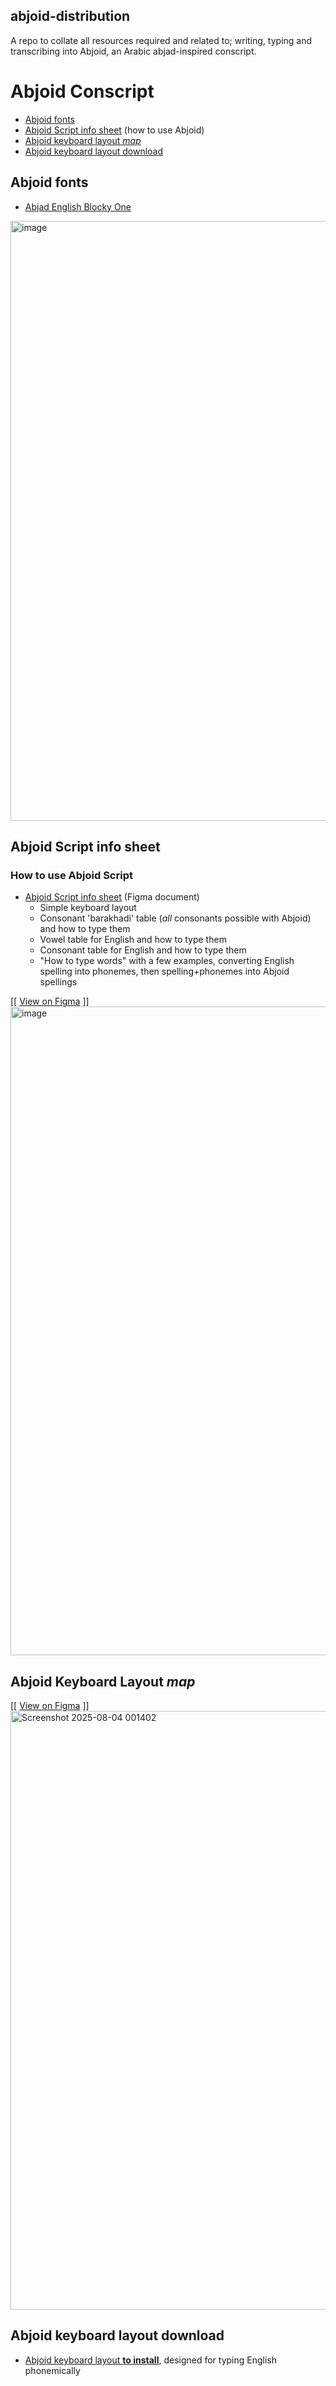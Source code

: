 ## abjoid-distribution
A repo to collate all resources required and related to; writing, typing and transcribing into Abjoid, an Arabic abjad-inspired conscript.

# Abjoid Conscript
* [Abjoid fonts](#abjoid-fonts)
* [Abjoid Script info sheet](#abjoid-script-info-sheet) (how to use Abjoid)
* [Abjoid keyboard layout _map_](#abjoid-keyboard-layout-map)
* [Abjoid keyboard layout download](#abjoid-keyboard-layout-download)

## Abjoid fonts 
  * [Abjad English Blocky One](https://github.com/fazzaan/font-abjad-blocky-one)
<img width="1467" height="960" alt="image" src="https://github.com/user-attachments/assets/4007f161-8ebd-4250-98f9-4902ec2f0fe0" />


## Abjoid Script info sheet 
### How to use Abjoid Script
* [Abjoid Script info sheet](https://www.figma.com/design/iXFpBlWzIrsZbQ7ACTvVII/Abjoid-Script-Info-Sheet?node-id=0-1&p=f&t=0YdJFYdC1pmrCELc-11) (Figma document)
  * Simple keyboard layout
  * Consonant 'barakhadi' table (_all_ consonants possible with Abjoid) and how to type them
  * Vowel table for English and how to type them
  * Consonant table for English and how to type them
  * "How to type words" with a few examples, converting English spelling into phonemes, then spelling+phonemes into Abjoid spellings

[[ [View on Figma](https://www.figma.com/design/iXFpBlWzIrsZbQ7ACTvVII/Abjoid-Script-Info-Sheet?node-id=0-1&p=f&t=Be2Jm5vVkjisindl-11) ]]
<img width="1374" height="1038" alt="image" src="https://github.com/user-attachments/assets/f1620ca5-5e5a-42e3-a7fd-226eeab25198" />

## Abjoid Keyboard Layout _map_
[[ [View on Figma](https://www.figma.com/design/t26r6bYPmL9WDgnkc4fXG0/Keyboard-Layout---Abjoid-AbjAng-M1v6?node-id=0-1&p=f&t=rDm1IfPKmrmFfOEH-11) ]]
<img width="1910" height="958" alt="Screenshot 2025-08-04 001402" src="https://github.com/user-attachments/assets/5b945340-2159-4eb7-8d7d-578f8621cf91" />

## Abjoid keyboard layout download
* [Abjoid keyboard layout **to install**](https://github.com/fazzaan/keyboard-layouts/tree/main/Layout%20-%20EN-UK%20-%20AbjAng%20(Abjoid)/abjen1v6), designed for typing English phonemically 

